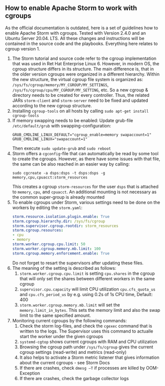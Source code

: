 ## How to enable Apache Storm to work with cgroups
As the official documentation is outdated, here is a set of guidelines how to enable Apache Storm with cgroups.
Tested with Version 2.4.0 and an Ubuntu Server 20.04. LTS. All these changes and instructions will be contained in the source
code and the playbooks. Everything here relates to cgroup version 1.

1. The Storm tutorial and source code refer to the cgroup implementation that was used in Ret Hat Enterprise Linux 6.
However, in modern OS, the cgroup structure differs in its structure. The main difference is, that in the older version
cgroups were organized in a different hierarchy. Within the new structure, the virtual cgroup file system is organized as:
`/sys/fs/cgroup/memory/MY_CGROUP/MY_SETTINGS`, `/sys/fs/cgroup/cpu/MY_CGROUP/MY_SETTING`, etc. So a new cgroup & directory needs to be
created for every controller. Thus, the related JARs `storm-client` and `storm-server` need to be fixed and updated according to the new cgroup structure. 
2. Installing `cgroup-tools` on all hosts by calling `sudo apt-get install cgroup-tools`
3. If memory swapping needs to be enabled: Update grub-file `/etc/default/grub` with swapping-configuration:
   ```shell
   GRUB_CMDLINE_LINUX_DEFAULT="cgroup_enable=memory swapaccount=1"
   GRUB_CMDLINE_LINUX="swapaccount=1"
   ```
   Then execute `sudo update-grub` and `sudo reboot`
4. Storm offers a `cgconfig`-file that can automatically be read by some tool to create the cgroups. However, as there
   have some issues with that file, the same can be also reached in an easier way by calling:
   ```shell
   sudo cgcreate -a dsps:dsps -t dsps:dsps -g memory,cpu,cpuacct:storm_resources
   ```
   This creates a cgroup `storm-resources` for the user `dsps` that is attached to `memory`, `cpu`, and `cpuacct`.
   An additional mounting is not necessary as the common super-group is already mounted
5. To enable cgroups under Storm, various settings need to be done on the workers by editing the `storm.yaml`:
   ```yaml
   storm.resource.isolation.plugin.enable: True
   storm.cgroup.hierarchy.dir: /sys/fs/cgroup
   storm.supervisor.cgroup.rootdir: storm_resources
   storm.cgroup.resources:
   - cpu
   - memory
   storm.worker.cgroup.cpu.limit: 50
   storm.worker.cgroup.memory.mb.limit: 100
   storm.cgroup.memory.enforcement.enable: True
    ```
   Do not forget to resart the supervisors after updating these files.
6. The meaning of the setting is described as follows:
   1. `storm.worker.cgroup.cpu.limit` is setting `cpu.shares` in the cgroup that will only set the shares between 
       different workers in the same cgroup
   2. `supervisor.cpu.capacity` will limit CPU utilization `cpu.cfs_quota_us` and `cpu.cfs_period_us` by e.g. using 0.2s of 1s CPU time, Default: 400
   3. `storm.worker.cgroup.memory.mb.limit` will set the `memory.limit_in_bytes`. This sets the memory limit and also the swap limit to the same specified amount.
7. Monitoring current cgroups by the following commands:
   1. Check the storm log-files, and check the `cgexec` command that is written to the logs. The Supervisor uses this
   command to actualle start the worker under the given cgroups
   2. `systemd-cgtop` shows current cgroups with RAM and CPU utilization 
   3. Browsing the cgroup path under `/sys/fs/cgroup` gives the current cgroup settings (read-write) and metrics (read-only)
   4. It also helps to activate a Storm metric listener that gives information about the current cgroups - see Storm Docs
   5. If there are crashes, check `dmesg –T` if processes are killed by OOM-Exception
   6. If there are crashes, check the garbage collector logs
